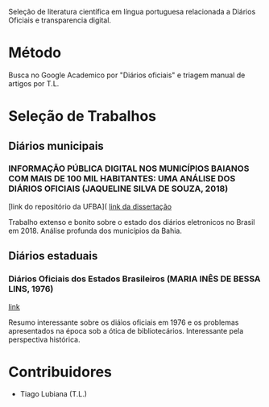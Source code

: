 
Seleção de literatura científica em língua portuguesa relacionada a Diários Oficiais e transparencia digital. 

# Método

Busca no Google Academico por "Diários oficiais" e triagem manual de artigos por T.L.


# Seleção de Trabalhos

## Diários municipais

### INFORMAÇÃO PÚBLICA DIGITAL NOS MUNICÍPIOS BAIANOS COM MAIS DE 100 MIL HABITANTES: UMA ANÁLISE DOS DIÁRIOS OFICIAIS (JAQUELINE SILVA DE SOUZA, 2018)
[link do repositório da UFBA](
[link da dissertação](https://repositorio.ufba.br/ri/bitstream/ri/28147/3/Disserta%c3%a7%c3%a3o%20Vers%c3%a3o%20Final-%20Jaqueline%20Souza.%20RI.pdf)

Trabalho extenso e bonito sobre o estado dos diários eletronicos no Brasil em 2018. 
Análise profunda dos municípios da Bahia. 

## Diários estaduais

### Diários Oficiais dos Estados Brasileiros (MARIA INÊS DE BESSA LINS, 1976)

[link](https://brapci.inf.br/_repositorio/2010/02/pdf_d7a5189ebe_0008270.pdf)

Resumo interessante sobre os diáìos oficiais em 1976 e os problemas apresentados na época sob a ótica de bibliotecários.
Interessante pela perspectiva histórica. 



# Contribuidores

* Tiago Lubiana (T.L.)
